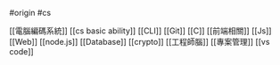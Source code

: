 #origin #cs 


[[電腦編碼系統]]
[[cs basic ability]]
[[CLI]]
[[Git]]
[[C]]
[[前端相關]]
[[Js]]
[[Web]]
[[node.js]]
[[Database]]
[[crypto]]
[[工程師腦]]
[[專案管理]]
[[vs code]]
